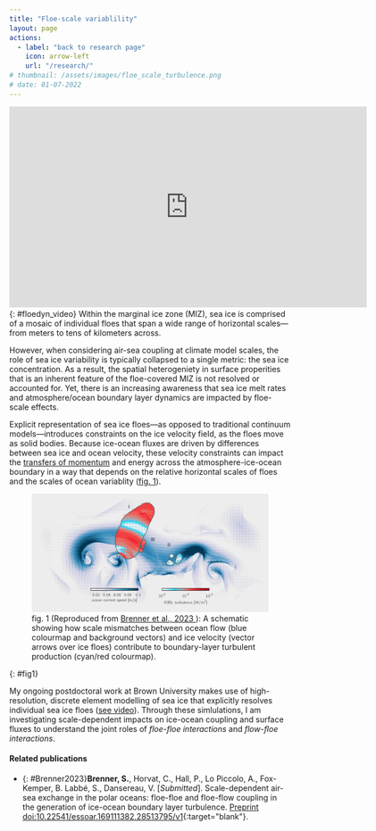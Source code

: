 ```yaml
---
title: "Floe-scale variablility"
layout: page
actions:   
  - label: "back to research page"
    icon: arrow-left
    url: "/research/"   
# thumbnail: /assets/images/floe_scale_turbulence.png    
# date: 01-07-2022
---
```


<div class="embed-responsive embed-responsive-16by9">
  <iframe width="640" height="360" src="https://www.youtube.com/embed/UBqMkirHENs" frameborder="0" allow="accelerometer; autoplay; clipboard-write; encrypted-media; gyroscope; picture-in-picture; web-share" allowfullscreen></iframe>
</div> {: #floedyn_video}
Within the marginal ice zone (MIZ), sea ice is comprised of a mosaic of individual floes that span a wide range of horizontal scales—from meters to tens of kilometers across. 

However, when considering air-sea coupling at climate model scales, the role of sea ice variability is typically collapsed to a single metric: the sea ice concentration. 
As a result, the spatial heterogeniety in surface properities that is an inherent feature of the floe-covered MIZ is not resolved or accounted for. 
Yet, there is an increasing awareness that sea ice melt rates and atmosphere/ocean boundary layer dynamics are impacted by floe-scale effects.

Explicit representation of sea ice floes—as opposed to traditional continuum models—introduces constraints on the ice velocity field, as the floes move as solid bodies.
Because ice-ocean fluxes are driven by differences between sea ice and ocean velocity, these velocity constraints can impact the [transfers of momentum](/research/momentum-transfer) and energy across the atmosphere-ice-ocean boundary in a way that depends on the relative horizontal scales of floes and the scales of ocean variablity ([fig. 1](#fig1)).


<figure class="align-center">
  <img src="/assets/images/floe_scale_turbulence.png">
  <figcaption>fig. 1 
    (Reproduced from 
    <a href="#Brenner2023"> 
      Brenner et al., 2023
    </a>):
    A schematic showing how scale mismatches between ocean flow (blue colourmap and background vectors) and ice velocity (vector arrows over ice floes) contribute to boundary-layer turbulent production (cyan/red colourmap).
  </figcaption> 
</figure>{: #fig1}



My ongoing postdoctoral work at Brown University makes use of high-resolution, discrete element modelling of sea ice that explicitly resolves individual sea ice floes ([see video](#floedyn_video)).
Through these simlulations, I am investigating scale-dependent impacts on ice-ocean coupling and surface fluxes to understand the joint roles of *floe-floe interactions* and *flow-floe interactions*.





#### Related publications

* {: #Brenner2023}**Brenner, S.**, Horvat, C., Hall, P., Lo Piccolo, A., Fox-Kemper, B. Labbé, S., Dansereau, V. [*Submitted*].
Scale-dependent air-sea exchange in the polar oceans: floe-floe and floe-flow coupling in the generation of ice-ocean boundary layer turbulence. [Preprint doi:10.22541/essoar.169111382.28513795/v1](https://doi.org/10.22541/essoar.169111382.28513795/v1){:target="blank"}.


<!-- Changes in Arctic sea ice are especially pronounced by the expansion of MIZs; however, these transition regions remain poorly understood. -->